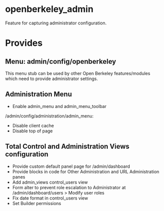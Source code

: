 # openberkeley_admin #


Feature for capturing administrator configuration.

# Provides #

## Menu: admin/config/openberkeley ##

This menu stub can be used by other Open Berkeley features/modules which need to
provide administrator settings.

## Administration Menu ##

* Enable admin_menu and admin_menu_toolbar

/admin/config/administration/admin_menu:
* Disable client cache
* Disable top of page

## Total Control and Administration Views configuration ##

* Provide custom default panel page for /admin/dashboard
* Provide blocks in code for Other Administration and URL Administration panes
* Add admin_views control_users view
* Form alter to prevent role escalation to Administrator at /admin/dashboard/users > Modify user roles
* Fix date format in control_users view
* Set Builder permissions

